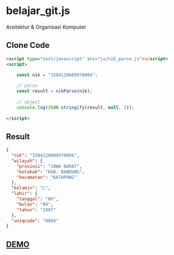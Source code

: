 # belajar_git.js
Arsitektur &amp; Organisasi Komputer

Clone Code
------
```html
<script type="text/javascript" src="js/nik_parse.js"></script>
<script>

	const nik = "3204110609970004";
	
	// parse
	const result = nikParse(nik);
	
	// object
	console.log(JSON.stringify(result, null, 2));
	
</script>
```

Result
------
```json
{
  "nik": "3204110609970004",
  "wilayah": {
    "provinsi": "JAWA BARAT",
    "kotakab": "KAB. BANDUNG",
    "kecamatan": "KATAPANG"
  },
  "kelamin": "L",
  "lahir": {
    "tanggal": "06",
    "bulan": "09",
    "tahun": "1997"
  },
  "uniqcode": "0004"
}
```

<h2><a href="http://jsfiddle.net/p2vdjfch/5/">DEMO</a></h2>
